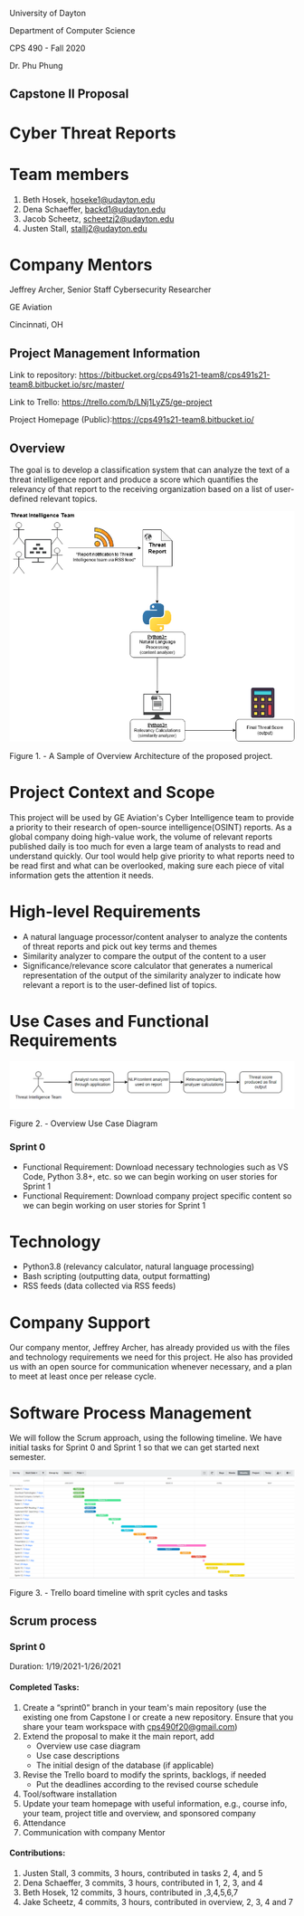 University of Dayton

Department of Computer Science

CPS 490 - Fall 2020

Dr. Phu Phung

## Capstone II Proposal

# Cyber Threat Reports

# Team members

1. Beth Hosek, hoseke1@udayton.edu
2. Dena Schaeffer, backd1@udayton.edu
3. Jacob Scheetz, scheetzj2@udayton.edu
4. Justen Stall, stallj2@udayton.edu

# Company Mentors

Jeffrey Archer, Senior Staff Cybersecurity Researcher

GE Aviation

Cincinnati, OH

## Project Management Information

Link to repository: <https://bitbucket.org/cps491s21-team8/cps491s21-team8.bitbucket.io/src/master/>

Link to Trello: <https://trello.com/b/LNj1LyZ5/ge-project>

Project Homepage (Public):<https://cps491s21-team8.bitbucket.io/>

## Overview

The goal is to develop a classification system that can analyze the text of a threat intelligence report and produce a score which quantifies the relevancy of that report to the receiving organization based on a list of user-defined relevant topics.

![Overview Architecture](images/Process-diagram491.png)

Figure 1. - A Sample of Overview Architecture of the proposed project.

# Project Context and Scope

This project will be used by GE Aviation's Cyber Intelligence team to provide a priority to their research of open-source intelligence(OSINT) reports. As a global company doing high-value work, the volume of relevant reports published daily is too much for even a large team of analysts to read and understand quickly. Our tool would help give priority to what reports need to be read first and what can be overlooked, making sure each piece of vital information gets the attention it needs.

# High-level Requirements

- A natural language processor/content analyser to analyze the contents of threat reports and pick out key terms and themes
- Similarity analyzer to compare the output of the content to a user
- Significance/relevance score calculator that generates a numerical representation of the output of the similarity analyzer to indicate how relevant a report is to the user-defined list of topics.

# Use Cases and Functional Requirements

![Overview Use Case](images/Overview-usecase.png)

Figure 2. - Overview Use Case Diagram

### Sprint 0

- Functional Requirement: Download necessary technologies such as VS Code, Python 3.8+, etc. so we can begin working on user stories for Sprint 1
- Functional Requirement: Download company project specific content so we can begin working on user stories for Sprint 1

# Technology

- Python3.8 (relevancy calculator, natural language processing)
- Bash scripting (outputting data, output formatting)
- RSS feeds (data collected via RSS feeds)

# Company Support

Our company mentor, Jeffrey Archer, has already provided us with the files and technology requirements we need for this project. He also has provided us with an open source for communication whenever necessary, and a plan to meet at least once per release cycle.

# Software Process Management

We will follow the Scrum approach, using the following timeline. We have initial tasks for Sprint 0 and Sprint 1 so that we can get started next semester.

![Spring 2021 Timeline](images/capstone2Trello.png)

Figure 3. - Trello board timeline with sprit cycles and tasks

## Scrum process

### Sprint 0

Duration: 1/19/2021-1/26/2021

#### Completed Tasks:

1. Create a “sprint0” branch in your team's main repository (use the existing one from Capstone I or create a new repository. Ensure that you share your team workspace with cps490f20@gmail.com)
2. Extend the proposal to make it the main report, add
   - Overview use case diagram
   - Use case descriptions
   - The initial design of the database (if applicable)
3. Revise the Trello board to modify the sprints, backlogs, if needed
   - Put the deadlines according to the revised course schedule
4. Tool/software installation
5. Update your team homepage with useful information, e.g., course info, your team, project title and overview, and sponsored company
6. Attendance
7. Communication with company Mentor

#### Contributions:

1. Justen Stall, 3 commits, 3 hours, contributed in tasks 2, 4, and 5
2. Dena Schaeffer, 3 commits, 3 hours, contributed in 1, 2, 3, and 4
3. Beth Hosek, 12 commits, 3 hours, contributed in ,3,4,5,6,7
4. Jake Scheetz, 4 commits, 3 hours, contributed in overview, 2, 3, 4 and 7
